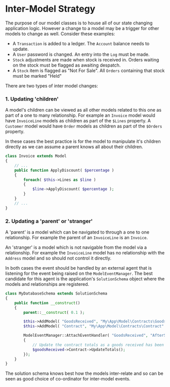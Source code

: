 Inter-Model Strategy
===

The purpose of our model classes is to house all of our state changing application logic. However a
change to a model may be a trigger for other models to change as well. Consider these examples:

* A `Transaction` is added to a ledger. The `Account` balance needs to update.
* A `User` password is changed. An entry into the `Log` must be made.
* `Stock` adjustments are made when stock is received in. Orders waiting on the stock must be
flagged as awaiting despatch.
* A `Stock` item is flagged as "Not For Sale". All `Orders` containing that stock must be marked
"Held"

There are two types of inter model changes:

### 1. Updating 'children'

A model's children can be viewed as all other models related to this one as part of a one to many
relationship. For example an `Invoice` model would have `InvoiceLine` models as children as part of
the `$Lines` property. A `Customer` model would have `Order` models as children as part of the
`$Orders` property.

In these cases the best practice is for the model to manipulate it's children directly as we can
assume a parent knows all about their children.

~~~ php
class Invoice extends Model
{
	// ...
	public function ApplyDiscount( $percentage )
	{
		foreach( $this->Lines as $line )
		{
			$line->ApplyDiscount( $percentage );
		}
	}
	// ...
}
~~~

### 2. Updating a 'parent' or 'stranger'

A 'parent' is a model which can be navigated to through a one to one relationship. For example the
parent of an `InvoiceLine` is an `Invoice`.

An 'stranger' is a model which is not navigable from the model via a relationship.
For example the `InvoiceLine` model has no relationship with the `Address` model and so should not
control it directly.

In both cases the event should be handled by an external agent that is listening for the event being
raised on the `ModelEventManager`. The best candidate for this agent is the application's
`SolutionSchema` object where the models and relationships are registered.

~~~ php
class MyDatabaseSchema extends SolutionSchema
{
	public function __construct()
	{
		parent::__construct( 0.1 );

		$this->AddModel( "GoodsReceived", "My\App\Model\Contracts\GoodsReceived" );
		$this->AddModel( "Contract", "My\App\Model\Contracts\Contract" );

		ModelEventManager::AttachEventHandler( "GoodsReceived", "AfterSave", function( $goodsReceived )
		{
			// Update the contract totals as a goods received has been adjusted.
			$goodsReceived->Contract->UpdateTotals();
		});
	}
}
~~~

The solution schema knows best how the models inter-relate and so can be seen as good choice of
co-ordinator for inter-model events.